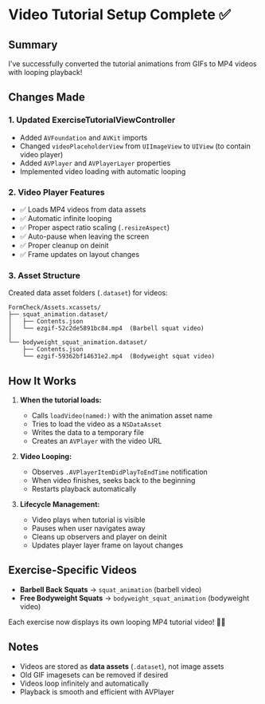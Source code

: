 # Video Tutorial Setup Complete ✅

## Summary

I've successfully converted the tutorial animations from GIFs to MP4 videos with looping playback!

## Changes Made

### 1. **Updated ExerciseTutorialViewController**
   - Added `AVFoundation` and `AVKit` imports
   - Changed `videoPlaceholderView` from `UIImageView` to `UIView` (to contain video player)
   - Added `AVPlayer` and `AVPlayerLayer` properties
   - Implemented video loading with automatic looping

### 2. **Video Player Features**
   - ✅ Loads MP4 videos from data assets
   - ✅ Automatic infinite looping
   - ✅ Proper aspect ratio scaling (`.resizeAspect`)
   - ✅ Auto-pause when leaving the screen
   - ✅ Proper cleanup on deinit
   - ✅ Frame updates on layout changes

### 3. **Asset Structure**
Created data asset folders (`.dataset`) for videos:

```
FormCheck/Assets.xcassets/
├── squat_animation.dataset/
│   ├── Contents.json
│   └── ezgif-52c2de5891bc84.mp4  (Barbell squat video)
│
└── bodyweight_squat_animation.dataset/
    ├── Contents.json
    └── ezgif-59362bf14631e2.mp4  (Bodyweight squat video)
```

## How It Works

1. **When the tutorial loads:**
   - Calls `loadVideo(named:)` with the animation asset name
   - Tries to load the video as a `NSDataAsset`
   - Writes the data to a temporary file
   - Creates an `AVPlayer` with the video URL

2. **Video Looping:**
   - Observes `.AVPlayerItemDidPlayToEndTime` notification
   - When video finishes, seeks back to the beginning
   - Restarts playback automatically

3. **Lifecycle Management:**
   - Video plays when tutorial is visible
   - Pauses when user navigates away
   - Cleans up observers and player on deinit
   - Updates player layer frame on layout changes

## Exercise-Specific Videos

- **Barbell Back Squats** → `squat_animation` (barbell video)
- **Free Bodyweight Squats** → `bodyweight_squat_animation` (bodyweight video)

Each exercise now displays its own looping MP4 tutorial video! 🎥✨

## Notes

- Videos are stored as **data assets** (`.dataset`), not image assets
- Old GIF imagesets can be removed if desired
- Videos loop infinitely and automatically
- Playback is smooth and efficient with AVPlayer

